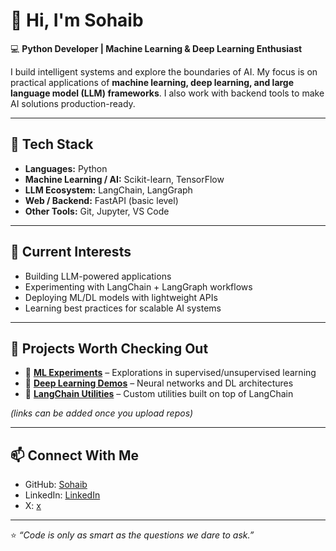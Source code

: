 # 👋 Hi, I'm Sohaib  

💻 **Python Developer | Machine Learning & Deep Learning Enthusiast**  

I build intelligent systems and explore the boundaries of AI. My focus is on practical applications of **machine learning, deep learning, and large language model (LLM) frameworks**. I also work with backend tools to make AI solutions production-ready.  

---

## 🚀 Tech Stack

- **Languages:** Python  
- **Machine Learning / AI:** Scikit-learn, TensorFlow 
- **LLM Ecosystem:** LangChain, LangGraph  
- **Web / Backend:** FastAPI (basic level)  
- **Other Tools:** Git, Jupyter, VS Code  

---

## 📌 Current Interests
- Building LLM-powered applications  
- Experimenting with LangChain + LangGraph workflows  
- Deploying ML/DL models with lightweight APIs  
- Learning best practices for scalable AI systems  

---

## 🌱 Projects Worth Checking Out
- 🧠 **[ML Experiments](#)** – Explorations in supervised/unsupervised learning  
- 🤖 **[Deep Learning Demos](#)** – Neural networks and DL architectures  
- 🔗 **[LangChain Utilities](#)** – Custom utilities built on top of LangChain  

*(links can be added once you upload repos)*  

---

## 📫 Connect With Me
- GitHub: [Sohaib](https://github.com/sohaibharoooon)  
- LinkedIn: [LinkedIn](https://www.linkedin.com/in/sohaibharoon/)
- X: [x](https://x.com/Sohaibharooon) 

---

⭐️ *“Code is only as smart as the questions we dare to ask.”*  
